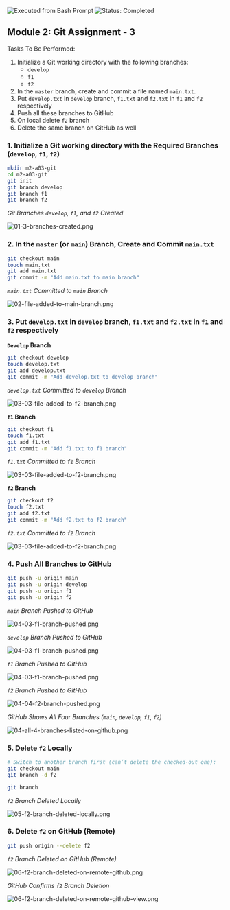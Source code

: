 ![Executed from Bash Prompt](https://img.shields.io/badge/Executed-Bash%20Prompt-green?logo=gnu-bash)
![Status: Completed](https://img.shields.io/badge/Status-Completed-brightgreen)

## Module 2: Git Assignment - 3

Tasks To Be Performed:  
1. Initialize a Git working directory with the following branches:
   - `develop`
   - `f1`
   - `f2`
2. In the `master` branch, create and commit a file named `main.txt`.
3. Put `develop.txt` in `develop` branch, `f1.txt` and `f2.txt` in `f1` and `f2` respectively  
4. Push all these branches to GitHub  
5. On local delete `f2` branch  
6. Delete the same branch on GitHub as well  

### 1. Initialize a Git working directory with the Required Branches (`develop`, `f1`, `f2`)
```bash
mkdir m2-a03-git
cd m2-a03-git
git init
git branch develop
git branch f1
git branch f2
```

*Git Branches `develop`, `f1`, and `f2` Created*  

![`01-3-branches-created.png`](images/01-3-branches-created.png)

### 2. In the `master` (or `main`) Branch, Create and Commit `main.txt`
```bash
git checkout main
touch main.txt
git add main.txt
git commit -m "Add main.txt to main branch"
```

*`main.txt` Committed to `main` Branch*  

![`02-file-added-to-main-branch.png`](images/02-file-added-to-main-branch.png)

### 3. Put `develop.txt` in `develop` branch, `f1.txt` and `f2.txt` in `f1` and `f2` respectively  

**`Develop` Branch**
```bash
git checkout develop
touch develop.txt
git add develop.txt
git commit -m "Add develop.txt to develop branch"
```

*`develop.txt` Committed to `develop` Branch*  

![`03-03-file-added-to-f2-branch.png`](images/03-01-file-added-to-develop-branch.png)

**`f1` Branch**
```bash
git checkout f1
touch f1.txt
git add f1.txt
git commit -m "Add f1.txt to f1 branch"
```

*`f1.txt` Committed to `f1` Branch*  

![`03-03-file-added-to-f2-branch.png`](images/03-02-file-added-to-f1-branch.png)


**`f2` Branch**
```bash
git checkout f2
touch f2.txt
git add f2.txt
git commit -m "Add f2.txt to f2 branch"
```

*`f2.txt` Committed to `f2` Branch*  

![`03-03-file-added-to-f2-branch.png`](images/03-03-file-added-to-f2-branch.png)

### 4. Push All Branches to GitHub
```bash
git push -u origin main
git push -u origin develop
git push -u origin f1
git push -u origin f2
```

*`main` Branch Pushed to GitHub*  

![`04-03-f1-branch-pushed.png`](images/04-01-main-branch-pushed.png)

*`develop` Branch Pushed to GitHub*  

![`04-03-f1-branch-pushed.png`](images/04-02-develop-branch-pushed.png)

*`f1` Branch Pushed to GitHub*  

![`04-03-f1-branch-pushed.png`](images/04-03-f1-branch-pushed.png)

*`f2` Branch Pushed to GitHub*  

![`04-04-f2-branch-pushed.png`](images/04-04-f2-branch-pushed.png)

*GitHub Shows All Four Branches (`main`, `develop`, `f1`, `f2`)*   

![`04-all-4-branches-listed-on-github.png`](images/04-all-4-branches-listed-on-github.png)



### 5. Delete `f2` Locally

```bash
# Switch to another branch first (can’t delete the checked-out one):
git checkout main
git branch -d f2
```
```bash
git branch
```

*`f2` Branch Deleted Locally*  

![`05-f2-branch-deleted-locally.png`](images/05-f2-branch-deleted-locally.png)


### 6. Delete `f2` on GitHub (Remote)
```bash
git push origin --delete f2
```

*`f2` Branch Deleted on GitHub (Remote)*  

![`06-f2-branch-deleted-on-remote-github.png`](images/06-f2-branch-deleted-on-remote-github.png)

*GitHub Confirms `f2` Branch Deletion*  

![`06-f2-branch-deleted-on-remote-github-view.png`](images/06-f2-branch-deleted-on-remote-github-view.png)

